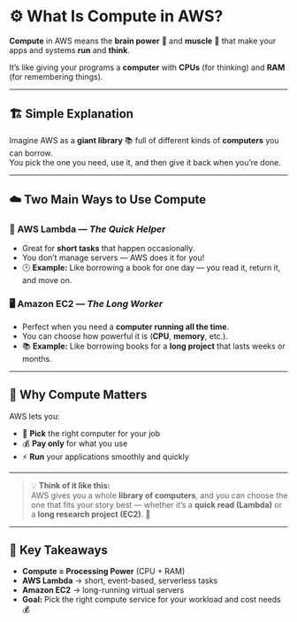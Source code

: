 # ⚙️ What Is Compute in AWS?

**Compute** in AWS means the **brain power** 🧠 and **muscle** 💪 that make your apps and systems **run** and **think**.

It’s like giving your programs a **computer** with **CPUs** (for thinking) and **RAM** (for remembering things).

---

## 🏗️ Simple Explanation

Imagine AWS as a **giant library** 📚 full of different kinds of **computers** you can borrow.  
You pick the one you need, use it, and then give it back when you’re done.

---

## ☁️ Two Main Ways to Use Compute

### 🧩 AWS Lambda — *The Quick Helper*
- Great for **short tasks** that happen occasionally.  
- You don’t manage servers — AWS does it for you!  
- 🕒 **Example:** Like borrowing a book for one day — you read it, return it, and move on.

### 🖥️ Amazon EC2 — *The Long Worker*
- Perfect when you need a **computer running all the time**.  
- You can choose how powerful it is (**CPU**, **memory**, etc.).  
- 📚 **Example:** Like borrowing books for a **long project** that lasts weeks or months.

---

## 🎯 Why Compute Matters

AWS lets you:
- 🧠 **Pick** the right computer for your job  
- 💰 **Pay only** for what you use  
- ⚡ **Run** your applications smoothly and quickly  

---

> 💡 **Think of it like this:**  
> AWS gives you a whole **library of computers**, and you can choose the one that fits your story best — whether it’s a **quick read (Lambda)** or a **long research project (EC2)**. 📗

---

## 📝 Key Takeaways
- **Compute = Processing Power** (CPU + RAM)  
- **AWS Lambda** → short, event-based, serverless tasks  
- **Amazon EC2** → long-running virtual servers  
- **Goal:** Pick the right compute service for your workload and cost needs 💰